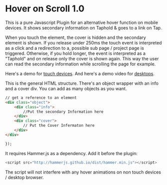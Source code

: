 # Hover on Scroll 1.0

This is a pure Javascript Plugin for an alternative hover function on mobile devices. It shows secondary information on Taphold &amp; goes to a link on Tap.

When you touch the element, the cover is hidden and the secondary element is shown. If you release under 250ms the touch event is interpreted as a click and a redirection to a, possible sub page / project page is triggered. Otherwise, if you hold longer, the event is interpreted as a "Taphold" and on release only the cover is shown again. This way the user can read the secondary information while scrolling the page for example.

Here's a demo for [touch devices](http://vinzenzaubry.com/demos/hoveronscroll/). And here's a demo video for [desktops](http://vinzenzaubry.com/demos/hoveronscroll/desktop). 

This is the general HTML structure. There's an object wrapper with an info and a cover div. You can add as many objects as you want.

```html
// get a reference to an element
<div class="object">
    <div class="info">
        //Put the secondary Information here
    </div>
    <div class="cover">
        // Put the Cover Infermaton here
    </div>
</div>

});
```

It requires Hammer.js as a dependency. Add it before the plugin:

```js
<script src="http://hammerjs.github.io/dist/hammer.min.js"></script>
```

The script will not interfere with any hover animations on non touch devices / desktop browser.
